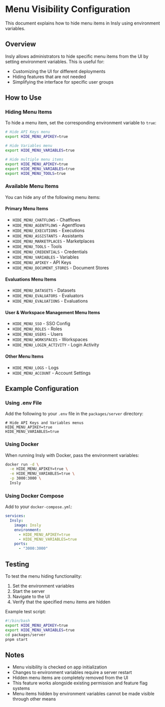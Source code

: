 # Menu Visibility Configuration

This document explains how to hide menu items in Insly using environment variables.

## Overview

Insly allows administrators to hide specific menu items from the UI by setting environment variables. This is useful for:
- Customizing the UI for different deployments
- Hiding features that are not needed
- Simplifying the interface for specific user groups

## How to Use

### Hiding Menu Items

To hide a menu item, set the corresponding environment variable to `true`:

```bash
# Hide API Keys menu
export HIDE_MENU_APIKEY=true

# Hide Variables menu
export HIDE_MENU_VARIABLES=true

# Hide multiple menu items
export HIDE_MENU_APIKEY=true
export HIDE_MENU_VARIABLES=true
export HIDE_MENU_TOOLS=true
```

### Available Menu Items

You can hide any of the following menu items:

#### Primary Menu Items
- `HIDE_MENU_CHATFLOWS` - Chatflows
- `HIDE_MENU_AGENTFLOWS` - Agentflows
- `HIDE_MENU_EXECUTIONS` - Executions
- `HIDE_MENU_ASSISTANTS` - Assistants
- `HIDE_MENU_MARKETPLACES` - Marketplaces
- `HIDE_MENU_TOOLS` - Tools
- `HIDE_MENU_CREDENTIALS` - Credentials
- `HIDE_MENU_VARIABLES` - Variables
- `HIDE_MENU_APIKEY` - API Keys
- `HIDE_MENU_DOCUMENT_STORES` - Document Stores

#### Evaluations Menu Items
- `HIDE_MENU_DATASETS` - Datasets
- `HIDE_MENU_EVALUATORS` - Evaluators
- `HIDE_MENU_EVALUATIONS` - Evaluations

#### User & Workspace Management Menu Items
- `HIDE_MENU_SSO` - SSO Config
- `HIDE_MENU_ROLES` - Roles
- `HIDE_MENU_USERS` - Users
- `HIDE_MENU_WORKSPACES` - Workspaces
- `HIDE_MENU_LOGIN_ACTIVITY` - Login Activity

#### Other Menu Items
- `HIDE_MENU_LOGS` - Logs
- `HIDE_MENU_ACCOUNT` - Account Settings

## Example Configuration

### Using .env File

Add the following to your `.env` file in the `packages/server` directory:

```env
# Hide API Keys and Variables menus
HIDE_MENU_APIKEY=true
HIDE_MENU_VARIABLES=true
```

### Using Docker

When running Insly with Docker, pass the environment variables:

```bash
docker run -d \
  -e HIDE_MENU_APIKEY=true \
  -e HIDE_MENU_VARIABLES=true \
  -p 3000:3000 \
  Insly
```

### Using Docker Compose

Add to your `docker-compose.yml`:

```yaml
services:
  Insly:
    image: Insly
    environment:
      - HIDE_MENU_APIKEY=true
      - HIDE_MENU_VARIABLES=true
    ports:
      - "3000:3000"
```

## Testing

To test the menu hiding functionality:

1. Set the environment variables
2. Start the server
3. Navigate to the UI
4. Verify that the specified menu items are hidden

Example test script:

```bash
#!/bin/bash
export HIDE_MENU_APIKEY=true
export HIDE_MENU_VARIABLES=true
cd packages/server
pnpm start
```

## Notes

- Menu visibility is checked on app initialization
- Changes to environment variables require a server restart
- Hidden menu items are completely removed from the UI
- This feature works alongside existing permission and feature flag systems
- Menu items hidden by environment variables cannot be made visible through other means